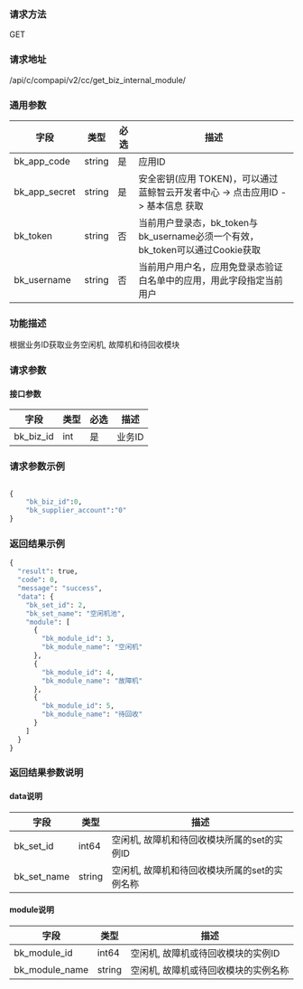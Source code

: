 
### 请求方法

GET


### 请求地址

/api/c/compapi/v2/cc/get_biz_internal_module/


### 通用参数

| 字段 | 类型 | 必选 |  描述 |
|-----------|------------|--------|------------|
| bk_app_code  |  string    | 是 | 应用ID     |
| bk_app_secret|  string    | 是 | 安全密钥(应用 TOKEN)，可以通过 蓝鲸智云开发者中心 -> 点击应用ID -> 基本信息 获取 |
| bk_token     |  string    | 否 | 当前用户登录态，bk_token与bk_username必须一个有效，bk_token可以通过Cookie获取 |
| bk_username  |  string    | 否 | 当前用户用户名，应用免登录态验证白名单中的应用，用此字段指定当前用户 |


### 功能描述

根据业务ID获取业务空闲机, 故障机和待回收模块

### 请求参数




#### 接口参数

| 字段      |  类型      | 必选   |  描述      |
|-----------|------------|--------|------------|
| bk_biz_id | int        | 是     | 业务ID     |

### 请求参数示例

```python

{
    "bk_biz_id":0,
    "bk_supplier_account":"0"
}
```

### 返回结果示例

```python
{
  "result": true,
  "code": 0,
  "message": "success",
  "data": {
    "bk_set_id": 2,
    "bk_set_name": "空闲机池",
    "module": [
      {
        "bk_module_id": 3,
        "bk_module_name": "空闲机"
      },
      {
        "bk_module_id": 4,
        "bk_module_name": "故障机"
      },
      {
        "bk_module_id": 5,
        "bk_module_name": "待回收"
      }
    ]
  }
}
```

### 返回结果参数说明

#### data说明
| 字段      |  类型      |  描述      |
|-----------|------------|------------|
|bk_set_id | int64 | 空闲机, 故障机和待回收模块所属的set的实例ID |
|bk_set_name | string |空闲机, 故障机和待回收模块所属的set的实例名称|

#### module说明
| 字段      |  类型      |  描述      |
|-----------|------------|------------|
|bk_module_id | int64 | 空闲机, 故障机或待回收模块的实例ID |
|bk_module_name | string |空闲机, 故障机或待回收模块的实例名称|